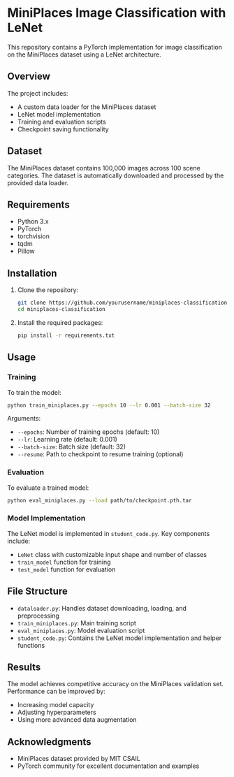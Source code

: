 # MiniPlaces Image Classification with LeNet

This repository contains a PyTorch implementation for image classification on the MiniPlaces dataset using a LeNet architecture.

## Overview

The project includes:
- A custom data loader for the MiniPlaces dataset
- LeNet model implementation
- Training and evaluation scripts
- Checkpoint saving functionality

## Dataset

The MiniPlaces dataset contains 100,000 images across 100 scene categories. The dataset is automatically downloaded and processed by the provided data loader.

## Requirements

- Python 3.x
- PyTorch
- torchvision
- tqdm
- Pillow

## Installation

1. Clone the repository:
   ```bash
   git clone https://github.com/yourusername/miniplaces-classification.git
   cd miniplaces-classification
   ```

2. Install the required packages:
   ```bash
   pip install -r requirements.txt
   ```

## Usage

### Training

To train the model:
```bash
python train_miniplaces.py --epochs 10 --lr 0.001 --batch-size 32
```

Arguments:
- `--epochs`: Number of training epochs (default: 10)
- `--lr`: Learning rate (default: 0.001)
- `--batch-size`: Batch size (default: 32)
- `--resume`: Path to checkpoint to resume training (optional)

### Evaluation

To evaluate a trained model:
```bash
python eval_miniplaces.py --load path/to/checkpoint.pth.tar
```

### Model Implementation

The LeNet model is implemented in `student_code.py`. Key components include:
- `LeNet` class with customizable input shape and number of classes
- `train_model` function for training
- `test_model` function for evaluation

## File Structure

- `dataloader.py`: Handles dataset downloading, loading, and preprocessing
- `train_miniplaces.py`: Main training script
- `eval_miniplaces.py`: Model evaluation script
- `student_code.py`: Contains the LeNet model implementation and helper functions

## Results

The model achieves competitive accuracy on the MiniPlaces validation set. Performance can be improved by:
- Increasing model capacity
- Adjusting hyperparameters
- Using more advanced data augmentation

## Acknowledgments

- MiniPlaces dataset provided by MIT CSAIL
- PyTorch community for excellent documentation and examples
